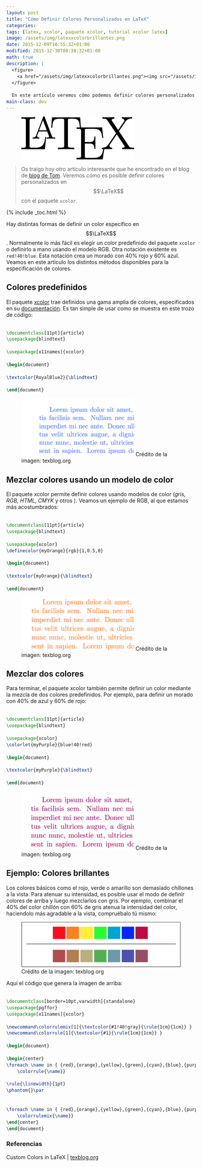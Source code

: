 ```yaml
---
layout: post
title: "Cómo Definir Colores Personalizados en LaTeX"
categories:
tags: [latex, xcolor, paquete xcolor, tutorial xcolor latex]
image: /assets/img/latexxcolorbrillantes.png
date: 2015-12-09T16:55:32+01:00
modified: 2015-12-30T08:38:32+01:00
math: true
description: |
  <figure>
    <a href="/assets/img/latexxcolorbrillantes.png"><img src="/assets/img/latexxcolorbrillantes.png" title="Cómo Definir Colores Personalizados en LaTeX" alt="Cómo Definir Colores Personalizados en LaTeX" /></a>
  </figure>  

  En este artículo veremos cómo podemos definir colores personalizados en LateX usando el paquete xcolor.
main-class: dev
---
```


<figure>
  <img src="/assets/img/2013/05/latex_logo.png" title="{{ page.title }}" alt="{{ page.title }}" />
</figure>

> Os traigo hoy otro artículo interesante que he encontrado en el blog de <a href="http://texblog.org" target="_blank" title="http://texblog.org">blog de Tom</a>. Veremos cómo es posible definir colores personalizados en $$\LaTeX$$ con el paquete `xcolor`.

{% include _toc.html %}

<!--ad-->

Hay distintas formas de definir un color específico en $$\LaTeX$$. Normalmente lo más fácil es elegir un color predefinido del paquete `xcolor` o definirlo a mano usando el modelo RGB. Otra notación existente es `red!40!blue`. Esta notación crea un morado con 40% rojo y 60% azul. Veamos en este artículo los distintos métodos disponibles para la especificación de colores.

## Colores predefinidos

El paquete <a href="http://mirrors.ctan.org/macros/latex/contrib/xcolor/xcolor.pdf" target="_blank" title="">xcolor</a> trae definidos una gama amplia de colores, especificados en su <a href="http://mirrors.ctan.org/macros/latex/contrib/xcolor/xcolor.pdf" target="_blank" title="Documentación xcolor">documentación</a>. Es tan simple de usar como se muestra en este trozo de código:

```latex

\documentclass[11pt]{article}
\usepackage{blindtext}

\usepackage[x11names]{xcolor}

\begin{document}

\textcolor{RoyalBlue2}{\blindtext}

\end{document}

```

<figure>
  <a href="/assets/img/xcolorlatex1.png"><img src="/assets/img/xcolorlatex1.png" title="{{ page.title }}" alt="{{ page.title }}" /></a>
  <span class="image-credit">Crédito de la imagen: texblog.org</span>
</figure>

## Mezclar colores usando un modelo de color

El paquete xcolor permite definir colores usando modelos de color (_gris, RGB, HTML, CMYK_ y otros ). Veamos un ejemplo de RGB, al que estamos más acostumbrados:

```latex

\documentclass[11pt]{article}
\usepackage{blindtext}

\usepackage{xcolor}
\definecolor{myOrange}{rgb}{1,0.5,0}

\begin{document}

\textcolor{myOrange}{\blindtext}

\end{document}

```

<figure>
  <a href="/assets/img/xcolorlatex2.png"><img src="/assets/img/xcolorlatex2.png" title="{{ page.title }}" alt="{{ page.title }}" /></a>
  <span class="image-credit">Crédito de la imagen: texblog.org</span>
</figure>

## Mezclar dos colores

Para terminar, el paquete xcolor también permite definir un color mediante la mezcla de dos colores predefinidos. Por ejemplo, para definir un morado con 40% de azul y 60% de rojo:

```latex

\documentclass[11pt]{article}
\usepackage{blindtext}

\usepackage{xcolor}
\colorlet{myPurple}{blue!40!red}

\begin{document}

\textcolor{myPurple}{\blindtext}

\end{document}

```

<figure>
  <a href="/assets/img/xcolorlatex3.png"><img src="/assets/img/xcolorlatex3.png" title="{{ page.title }}" alt="{{ page.title }}" /></a>
  <span class="image-credit">Crédito de la imagen: texblog.org</span>
</figure>

## Ejemplo: Colores brillantes

Los colores básicos como el rojo, verde o amarillo son demasiado chillones a la vista. Para atenuar su intensidad, es posible usar el modo de definir colores de arriba y luego mezclarlos con gris. Por ejemplo, combinar el 40% del color chillón con 60% de gris atenua la intensidad del color, haciendolo más agradable a la vista, compruébalo tú mismo:

<figure>
  <a href="/assets/img/latexxcolorbrillantes.png"><img src="/assets/img/latexxcolorbrillantes.png" title="{{ page.title }}" alt="{{ page.title }}" /></a>
  <span class="image-credit">Crédito de la imagen: texblog.org</span>
</figure>

Aquí el código que genera la imagen de arriba:

```latex

\documentclass[border=10pt,varwidth]{standalone}
\usepackage{pgffor}
\usepackage[x11names]{xcolor}

\newcommand\colorrulemix[1]{\textcolor{#1!40!gray}{\rule{1cm}{1cm}} }
\newcommand\colorrule[1]{\textcolor{#1}{\rule{1cm}{1cm}} }

\begin{document}

\begin{center}
\foreach \name in { {red},{orange},{yellow},{green},{cyan},{blue},{purple}} {
    \colorrule{\name}}

\rule{\linewidth}{1pt}
\phantom{}\par


\foreach \name in { {red},{orange},{yellow},{green},{cyan},{blue},{purple}} {
    \colorrulemix{\name}}
\end{center}
\end{document}

```

### Referencias

Custom Colors in LaTeX \| [texblog.org](http://texblog.org/2015/12/08/custom-colors-in-latex/)
